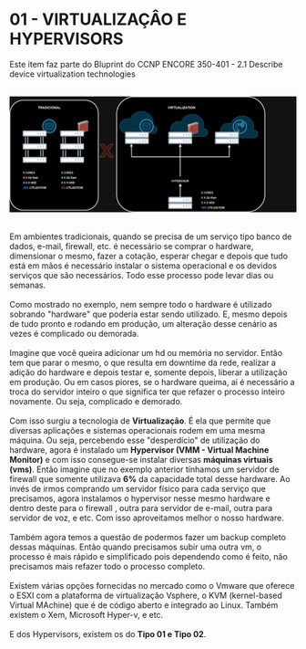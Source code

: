 # 01 - VIRTUALIZAÇÂO E HYPERVISORS

Este item faz parte do Bluprint do CCNP ENCORE 350-401 - 2.1 Describe device virtualization technologies <br></br>

![EXEMPLO](Imagens/exemplo.png) <br></br>

Em ambientes tradicionais, quando se precisa de um serviço tipo banco de dados, e-mail, firewall, etc. é necessário se comprar o hardware, dimensionar o mesmo, fazer a cotação, esperar chegar e depois que tudo está em mãos é necessário instalar o sistema operacional e os devidos serviços que são necessários. Todo esse processo pode levar dias ou semanas. <br></br>
Como mostrado no exemplo, nem sempre todo o hardware é utilizado sobrando "hardware" que poderia estar sendo utilizado. E, mesmo depois de tudo pronto e rodando em produção, um alteração desse cenário as vezes é complicado ou demorada. <br></br>
Imagine que você queira adicionar um hd ou memória no servidor. Então tem que parar o mesmo, o que resulta em downtime da rede, realizar a adição do hardware e depois testar e, somente depois, liberar a utilização em produção. Ou em casos piores, se o hardware queima, ai é necessário a troca do servidor inteiro o que significa ter que refazer o processo inteiro novamente. Ou seja, complicado e demorado. <br></br>
Com isso surgiu a tecnologia de **Virtualização**. É ela que permite que diversas aplicações e sistemas operacionais rodem em uma mesma máquina. Ou seja, percebendo esse "desperdício" de utilização do hardware, agora é instalado um **Hypervisor (VMM - Virtual Machine Monitor)** e com isso consegue-se instalar diversas **máquinas virtuais (vms)**. Então imagine que no exemplo anterior tínhamos um servidor de firewall que somente utilizava **6%** da capacidade total desse hardware. Ao invés de irmos comprando um servidor físico para cada serviço que precisamos, agora instalamos o hypervisor nesse mesmo hardware e dentro deste para o firewall , outra para servidor de e-mail, outra para servidor de voz, e etc. Com isso aproveitamos melhor o nosso hardware. <br></br>
Também agora temos a questão de podermos fazer um backup completo dessas máquinas. Então quando precisamos subir uma outra vm, o processo é mais rápido e simplificado pois dependendo como é feito, não precisamos mais refazer todo o processo completo. <br></br>
Existem várias opções fornecidas no mercado como o Vmware que oferece o ESXI com a plataforma de virtualização Vsphere, o KVM (kernel-based Virtual MAchine) que é de código aberto e integrado ao Linux. Também existem o Xem, Microsoft Hyper-v, e etc. <br></br>
E dos Hypervisors, existem os do **Tipo 01 e Tipo 02**.